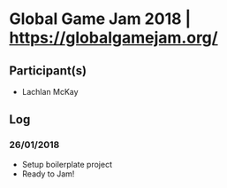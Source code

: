 # Global Game Jam 2018 | https://globalgamejam.org/

## Participant(s)
* Lachlan McKay

## Log

### 26/01/2018
* Setup boilerplate project
* Ready to Jam!